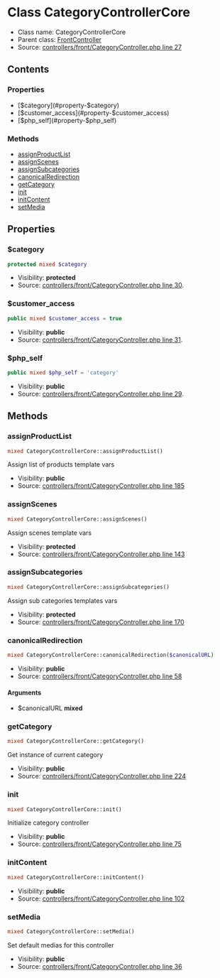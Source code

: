 Class CategoryControllerCore
=====================





* Class name: CategoryControllerCore
* Parent class: [FrontController](class.FrontControllerCore.md)
* Source: [controllers/front/CategoryController.php line 27](https://github.com/PrestaShop/PrestaShop/blob/1.6.0.7/controllers/front/CategoryController.php#L27)


Contents
--------


### Properties

* [$category](#property-$category)
* [$customer_access](#property-$customer_access)
* [$php_self](#property-$php_self)

### Methods

* [assignProductList](#method-assignProductList)
* [assignScenes](#method-assignScenes)
* [assignSubcategories](#method-assignSubcategories)
* [canonicalRedirection](#method-canonicalRedirection)
* [getCategory](#method-getCategory)
* [init](#method-init)
* [initContent](#method-initContent)
* [setMedia](#method-setMedia)




Properties
----------


### <a name="property-$category"></a>$category

```php
protected mixed $category
```





* Visibility: **protected**
* Source: [controllers/front/CategoryController.php line 30](https://github.com/PrestaShop/PrestaShop/blob/1.6.0.7/controllers/front/CategoryController.php#L30).


### <a name="property-$customer_access"></a>$customer_access

```php
public mixed $customer_access = true
```





* Visibility: **public**
* Source: [controllers/front/CategoryController.php line 31](https://github.com/PrestaShop/PrestaShop/blob/1.6.0.7/controllers/front/CategoryController.php#L31).


### <a name="property-$php_self"></a>$php_self

```php
public mixed $php_self = 'category'
```





* Visibility: **public**
* Source: [controllers/front/CategoryController.php line 29](https://github.com/PrestaShop/PrestaShop/blob/1.6.0.7/controllers/front/CategoryController.php#L29).


Methods
-------


### <a name="method-assignProductList"></a>assignProductList

```php
mixed CategoryControllerCore::assignProductList()
```

Assign list of products template vars



* Visibility: **public**
* Source: [controllers/front/CategoryController.php line 185](https://github.com/PrestaShop/PrestaShop/blob/1.6.0.7/controllers/front/CategoryController.php#L185)




### <a name="method-assignScenes"></a>assignScenes

```php
mixed CategoryControllerCore::assignScenes()
```

Assign scenes template vars



* Visibility: **protected**
* Source: [controllers/front/CategoryController.php line 143](https://github.com/PrestaShop/PrestaShop/blob/1.6.0.7/controllers/front/CategoryController.php#L143)




### <a name="method-assignSubcategories"></a>assignSubcategories

```php
mixed CategoryControllerCore::assignSubcategories()
```

Assign sub categories templates vars



* Visibility: **protected**
* Source: [controllers/front/CategoryController.php line 170](https://github.com/PrestaShop/PrestaShop/blob/1.6.0.7/controllers/front/CategoryController.php#L170)




### <a name="method-canonicalRedirection"></a>canonicalRedirection

```php
mixed CategoryControllerCore::canonicalRedirection($canonicalURL)
```





* Visibility: **public**
* Source: [controllers/front/CategoryController.php line 58](https://github.com/PrestaShop/PrestaShop/blob/1.6.0.7/controllers/front/CategoryController.php#L58)


#### Arguments
* $canonicalURL **mixed**



### <a name="method-getCategory"></a>getCategory

```php
mixed CategoryControllerCore::getCategory()
```

Get instance of current category



* Visibility: **public**
* Source: [controllers/front/CategoryController.php line 224](https://github.com/PrestaShop/PrestaShop/blob/1.6.0.7/controllers/front/CategoryController.php#L224)




### <a name="method-init"></a>init

```php
mixed CategoryControllerCore::init()
```

Initialize category controller



* Visibility: **public**
* Source: [controllers/front/CategoryController.php line 75](https://github.com/PrestaShop/PrestaShop/blob/1.6.0.7/controllers/front/CategoryController.php#L75)




### <a name="method-initContent"></a>initContent

```php
mixed CategoryControllerCore::initContent()
```





* Visibility: **public**
* Source: [controllers/front/CategoryController.php line 102](https://github.com/PrestaShop/PrestaShop/blob/1.6.0.7/controllers/front/CategoryController.php#L102)




### <a name="method-setMedia"></a>setMedia

```php
mixed CategoryControllerCore::setMedia()
```

Set default medias for this controller



* Visibility: **public**
* Source: [controllers/front/CategoryController.php line 36](https://github.com/PrestaShop/PrestaShop/blob/1.6.0.7/controllers/front/CategoryController.php#L36)



